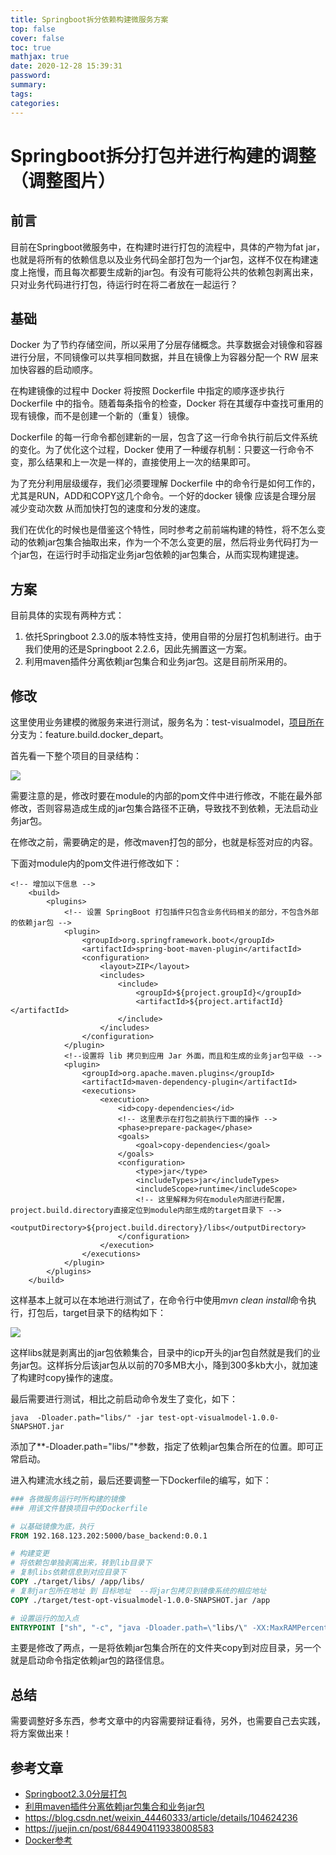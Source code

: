 ```yaml
---
title: Springboot拆分依赖构建微服务方案
top: false
cover: false
toc: true
mathjax: true
date: 2020-12-28 15:39:31
password:
summary:
tags:
categories:
---
```


# Springboot拆分打包并进行构建的调整（调整图片）

## 前言

目前在Springboot微服务中，在构建时进行打包的流程中，具体的产物为fat jar，也就是将所有的依赖信息以及业务代码全部打包为一个jar包，这样不仅在构建速度上拖慢，而且每次都要生成新的jar包。有没有可能将公共的依赖包剥离出来，只对业务代码进行打包，待运行时在将二者放在一起运行？

## 基础

Docker 为了节约存储空间，所以采用了分层存储概念。共享数据会对镜像和容器进行分层，不同镜像可以共享相同数据，并且在镜像上为容器分配一个 RW 层来加快容器的启动顺序。

在构建镜像的过程中 Docker 将按照 Dockerfile 中指定的顺序逐步执行 Dockerfile 中的指令。随着每条指令的检查，Docker 将在其缓存中查找可重用的现有镜像，而不是创建一个新的（重复）镜像。

Dockerfile 的每一行命令都创建新的一层，包含了这一行命令执行前后文件系统的变化。为了优化这个过程，Docker 使用了一种缓存机制：只要这一行命令不变，那么结果和上一次是一样的，直接使用上一次的结果即可。

为了充分利用层级缓存，我们必须要理解 Dockerfile 中的命令行是如何工作的，尤其是RUN，ADD和COPY这几个命令。一个好的docker 镜像 应该是合理分层 减少变动次数 从而加快打包的速度和分发的速度。

我们在优化的时候也是借鉴这个特性，同时参考之前前端构建的特性，将不怎么变动的依赖jar包集合抽取出来，作为一个不怎么变更的层，然后将业务代码打为一个jar包，在运行时手动指定业务jar包依赖的jar包集合，从而实现构建提速。

## 方案

目前具体的实现有两种方式：

1. 依托Springboot 2.3.0的版本特性支持，使用自带的分层打包机制进行。由于我们使用的还是Springboot 2.2.6，因此先搁置这一方案。
2. 利用maven插件分离依赖jar包集合和业务jar包。这是目前所采用的。

## 修改

这里使用业务建模的微服务来进行测试，服务名为：test-visualmodel，[项目所在](http://192.168.123.202:8181/test/business/test-vm/tree/feature.build.docker_depart)分支为：feature.build.docker_depart。

首先看一下整个项目的目录结构：

![](./imgs/项目目录结构.png)

需要注意的是，修改时要在module的内部的pom文件中进行修改，不能在最外部修改，否则容易造成生成的jar包集合路径不正确，导致找不到依赖，无法启动业务jar包。

在修改之前，需要确定的是，修改maven打包的部分，也就是<plugin>标签对应的内容。

下面对module内的pom文件进行修改如下：

```
<!-- 增加以下信息 -->
    <build>
        <plugins>
            <!-- 设置 SpringBoot 打包插件只包含业务代码相关的部分，不包含外部的依赖jar包 -->
            <plugin>
                <groupId>org.springframework.boot</groupId>
                <artifactId>spring-boot-maven-plugin</artifactId>
                <configuration>
                    <layout>ZIP</layout>
                    <includes>
                        <include>
                            <groupId>${project.groupId}</groupId>
                            <artifactId>${project.artifactId}</artifactId>
                        </include>
                    </includes>
                </configuration>
            </plugin>
            <!--设置将 lib 拷贝到应用 Jar 外面，而且和生成的业务jar包平级 -->
            <plugin>
                <groupId>org.apache.maven.plugins</groupId>
                <artifactId>maven-dependency-plugin</artifactId>
                <executions>
                    <execution>
                        <id>copy-dependencies</id>
                        <!-- 这里表示在打包之前执行下面的操作 -->
                        <phase>prepare-package</phase>
                        <goals>
                            <goal>copy-dependencies</goal>
                        </goals>
                        <configuration>
                            <type>jar</type>
                            <includeTypes>jar</includeTypes>
                            <includeScope>runtime</includeScope>
                            <!-- 这里解释为何在module内部进行配置， project.build.directory直接定位到module内部生成的target目录下 -->
                            <outputDirectory>${project.build.directory}/libs</outputDirectory>
                        </configuration>
                    </execution>
                </executions>
            </plugin>
        </plugins>
    </build>

```

这样基本上就可以在本地进行测试了，在命令行中使用*mvn clean install*命令执行，打包后，target目录下的结构如下：

![](./imgs/target目录信息.png)

这样libs就是剥离出的jar包依赖集合，目录中的icp开头的jar包自然就是我们的业务jar包。这样拆分后该jar包从以前的70多MB大小，降到300多kb大小，就加速了构建时copy操作的速度。

最后需要进行测试，相比之前启动命令发生了变化，如下：

```
java  -Dloader.path="libs/" -jar test-opt-visualmodel-1.0.0-SNAPSHOT.jar

```

添加了**-Dloader.path="libs/"*参数，指定了依赖jar包集合所在的位置。即可正常启动。

进入构建流水线之前，最后还要调整一下Dockerfile的编写，如下：

```Dockerfile
### 各微服务运行时所构建的镜像
### 用该文件替换项目中的Dockerfile

# 以基础镜像为底，执行
FROM 192.168.123.202:5000/base_backend:0.0.1

# 构建变更
# 将依赖包单独剥离出来，转到lib目录下
# 复制libs依赖信息到对应目录下
COPY ./target/libs/ /app/libs/
# 复制jar包所在地址 到 目标地址  --将jar包拷贝到镜像系统的相应地址
COPY ./target/test-opt-visualmodel-1.0.0-SNAPSHOT.jar /app

# 设置运行的加入点
ENTRYPOINT ["sh", "-c", "java -Dloader.path=\"libs/\" -XX:MaxRAMPercentage=75.0 -XX:MaxRAM=1000m -XX:+UnlockExperimentalVMOptions -XX:+UseCGroupMemoryLimitForHeap -javaagent:/app/skywalking-agent/skywalking-agent.jar -Dskywalking.agent.namespace=${SKYWALKING_NAMESPACE} -Dskywalking.agent.service_name=${SKYWALKING_TARGET_SERVICE_NAME} -Dskywalking.collector.backend_service=${SKYWALKING_IP_PORT}  -Dspring.profiles.active=${CHANNEL} -Dspring.cloud.client.ip-address=${IP_ADDR} -Dnacos_ip=${NACOS_IP} -Dnacos_namespace=${NACOS_NAMESPACE} -jar test-opt-visualmodel-1.0.0-SNAPSHOT.jar"]

```

主要是修改了两点，一是将依赖jar包集合所在的文件夹copy到对应目录，另一个就是启动命令指定依赖jar包的路径信息。

## 总结

需要调整好多东西，参考文章中的内容需要辩证看待，另外，也需要自己去实践，将方案做出来！

## 参考文章

* [Springboot2.3.0分层打包](https://blog.csdn.net/ttzommed/article/details/106759670)
* [利用maven插件分离依赖jar包集合和业务jar包](https://www.jianshu.com/p/32456eea0488)
* https://blog.csdn.net/weixin_44460333/article/details/104624236
* https://juejin.cn/post/6844904119338008583
* [Docker参考](https://blog.csdn.net/weixin_44460333/article/details/103020487)